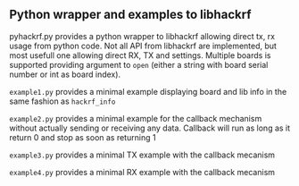 ## Python wrapper and examples to libhackrf ##

pyhackrf.py provides a python wrapper to libhackrf allowing direct tx, rx usage from python code. Not all API from libhackrf are implemented, but most usefull one allowing direct RX, TX and settings.  Multiple boards is supported providing argument to `open` (either a string with board serial number or int as board index).  

`example1.py` provides a minimal example displaying board and lib info in the same fashion as `hackrf_info`

`example2.py` provides a minimal example for the callback mechanism without actually sending or receiving any data. Callback will run as long as it return 0 and stop as soon as returning 1

`example3.py` provides a minimal TX example with the callback mecanism

`example4.py` provides a minimal RX example with the callback mecanism
